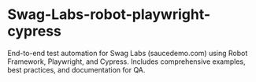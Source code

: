 # Swag-Labs-robot-playwright-cypress
End-to-end test automation for Swag Labs (saucedemo.com) using Robot Framework, Playwright, and Cypress. Includes comprehensive examples, best practices, and documentation for QA.
